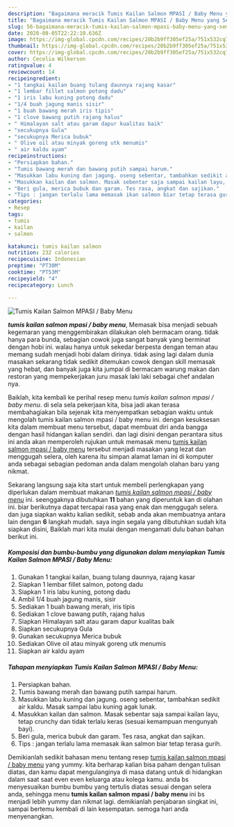 ```yaml
---
description: "Bagaimana meracik Tumis Kailan Salmon MPASI / Baby Menu yang Sempurna"
title: "Bagaimana meracik Tumis Kailan Salmon MPASI / Baby Menu yang Sempurna"
slug: 56-bagaimana-meracik-tumis-kailan-salmon-mpasi-baby-menu-yang-sempurna
date: 2020-08-05T22:22:10.636Z
image: https://img-global.cpcdn.com/recipes/20b2b9ff305ef25a/751x532cq70/tumis-kailan-salmon-mpasi-baby-menu-foto-resep-utama.jpg
thumbnail: https://img-global.cpcdn.com/recipes/20b2b9ff305ef25a/751x532cq70/tumis-kailan-salmon-mpasi-baby-menu-foto-resep-utama.jpg
cover: https://img-global.cpcdn.com/recipes/20b2b9ff305ef25a/751x532cq70/tumis-kailan-salmon-mpasi-baby-menu-foto-resep-utama.jpg
author: Cecelia Wilkerson
ratingvalue: 4
reviewcount: 14
recipeingredient:
- "1 tangkai kailan buang tulang daunnya rajang kasar"
- "1 lembar fillet salmon potong dadu"
- "1 iris labu kuning potong dadu"
- "1/4 buah jagung manis sisir"
- "1 buah bawang merah iris tipis"
- "1 clove bawang putih rajang halus"
- " Himalayan salt atau garam dapur kualitas baik"
- "secukupnya Gula"
- "secukupnya Merica bubuk"
- " Olive oil atau minyak goreng utk menumis"
- " air kaldu ayam"
recipeinstructions:
- "Persiapkan bahan."
- "Tumis bawang merah dan bawang putih sampai harum."
- "Masukkan labu kuning dan jagung. oseng sebentar, tambahkan sedikit air kaldu. Masak sampai labu kuning agak lunak."
- "Masukkan kailan dan salmon. Masak sebentar saja sampai kailan layu, tetap crunchy dan tidak terlalu keras (sesuai kemampuan mengunyah bayi)."
- "Beri gula, merica bubuk dan garam. Tes rasa, angkat dan sajikan."
- "Tips : jangan terlalu lama memasak ikan salmon biar tetap terasa gurih."
categories:
- Resep
tags:
- tumis
- kailan
- salmon

katakunci: tumis kailan salmon 
nutrition: 232 calories
recipecuisine: Indonesian
preptime: "PT30M"
cooktime: "PT53M"
recipeyield: "4"
recipecategory: Lunch

---
```



![Tumis Kailan Salmon MPASI / Baby Menu](https://img-global.cpcdn.com/recipes/20b2b9ff305ef25a/751x532cq70/tumis-kailan-salmon-mpasi-baby-menu-foto-resep-utama.jpg)

<b><i>tumis kailan salmon mpasi / baby menu</i></b>, Memasak bisa menjadi sebuah kegemaran yang menggembirakan dilakukan oleh bermacam orang. tidak hanya para bunda, sebagian cowok juga sangat banyak yang berminat dengan hobi ini. walau hanya untuk sekedar berpesta dengan teman atau memang sudah menjadi hobi dalam dirinya. tidak asing lagi dalam dunia masakan sekarang tidak sedikit ditemukan cowok dengan skill memasak yang hebat, dan banyak juga kita jumpai di bermacam warung makan dan restoran yang mempekerjakan juru masak laki laki sebagai chef andalan nya.

Baiklah, kita kembali ke perihal resep menu <i>tumis kailan salmon mpasi / baby menu</i>. di sela sela pekerjaan kita, bisa jadi akan terasa membahagiakan bila sejenak kita menyempatkan sebagian waktu untuk mengolah tumis kailan salmon mpasi / baby menu ini. dengan kesuksesan kita dalam membuat menu tersebut, dapat membuat diri anda bangga dengan hasil hidangan kalian sendiri. dan lagi disini dengan perantara situs ini anda akan memperoleh rujukan untuk memasak menu <u>tumis kailan salmon mpasi / baby menu</u> tersebut menjadi masakan yang lezat dan menggugah selera, oleh karena itu simpan alamat laman ini di komputer anda sebagai sebagian pedoman anda dalam mengolah olahan baru yang nikmat.




Sekarang langsung saja kita start untuk membeli perlengkapan yang diperlukan dalam membuat makanan <u><i>tumis kailan salmon mpasi / baby menu</i></u> ini. seenggaknya dibutuhkan <b>11</b> bahan yang diperuntuk kan di olahan ini. biar berikutnya dapat tercapai rasa yang enak dan menggugah selera. dan juga siapkan waktu kalian sedikit, sebab anda akan membuatnya antara lain dengan <b>6</b> langkah mudah. saya ingin segala yang dibutuhkan sudah kita siapkan disini, Baiklah mari kita mulai dengan mengamati dulu bahan bahan berikut ini.

<!--inarticleads1-->

##### Komposisi dan bumbu-bumbu yang digunakan dalam menyiapkan Tumis Kailan Salmon MPASI / Baby Menu:

1. Gunakan 1 tangkai kailan, buang tulang daunnya, rajang kasar
1. Siapkan 1 lembar fillet salmon, potong dadu
1. Siapkan 1 iris labu kuning, potong dadu
1. Ambil 1/4 buah jagung manis, sisir
1. Sediakan 1 buah bawang merah, iris tipis
1. Sediakan 1 clove bawang putih, rajang halus
1. Siapkan  Himalayan salt atau garam dapur kualitas baik
1. Siapkan secukupnya Gula
1. Gunakan secukupnya Merica bubuk
1. Sediakan  Olive oil atau minyak goreng utk menumis
1. Siapkan  air kaldu ayam




<!--inarticleads2-->

##### Tahapan menyiapkan Tumis Kailan Salmon MPASI / Baby Menu:

1. Persiapkan bahan.
1. Tumis bawang merah dan bawang putih sampai harum.
1. Masukkan labu kuning dan jagung. oseng sebentar, tambahkan sedikit air kaldu. Masak sampai labu kuning agak lunak.
1. Masukkan kailan dan salmon. Masak sebentar saja sampai kailan layu, tetap crunchy dan tidak terlalu keras (sesuai kemampuan mengunyah bayi).
1. Beri gula, merica bubuk dan garam. Tes rasa, angkat dan sajikan.
1. Tips : jangan terlalu lama memasak ikan salmon biar tetap terasa gurih.




Demikianlah sedikit bahasan menu tentang resep <u>tumis kailan salmon mpasi / baby menu</u> yang yummy. kita berharap kalian bisa paham dengan tulisan diatas, dan kamu dapat mengulanginya di masa datang untuk di hidangkan dalam saat saat even even keluarga atau kolega kamu. anda bs menyesuaikan bumbu bumbu yang tertulis diatas sesuai dengan selera anda, sehingga menu <b>tumis kailan salmon mpasi / baby menu</b> ini bs menjadi lebih yummy dan nikmat lagi. demikianlah penjabaran singkat ini, sampai bertemu kembali di lain kesempatan. semoga hari anda menyenangkan.
